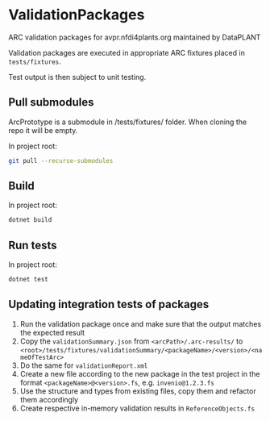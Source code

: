 # ValidationPackages

ARC validation packages for avpr.nfdi4plants.org maintained by DataPLANT

Validation packages are executed in appropriate ARC fixtures placed in `tests/fixtures`.

Test output is then subject to unit testing.

## Pull submodules

ArcPrototype is a submodule in /tests/fixtures/ folder. When cloning the repo it will be empty.

In project root:

```bash
git pull --recurse-submodules
```

## Build

In project root:

```bash
dotnet build
```

## Run tests

In project root:

```bash
dotnet test
```

## Updating integration tests of packages

1. Run the validation package once and make sure that the output matches the expected result
2. Copy the `validationSummary.json` from `<arcPath>/.arc-results/` to `<root>/tests/fixtures/validationSummary/<packageName>/<version>/<nameOfTestArc>`
3. Do the same for `validationReport.xml`
4. Create a new file according to the new package in the test project in the format `<packageName>@<version>.fs`, e.g. `invenio@1.2.3.fs`
5. Use the structure and types from existing files, copy them and refactor them accordingly
6. Create respective in-memory validation results in `ReferenceObjects.fs`
